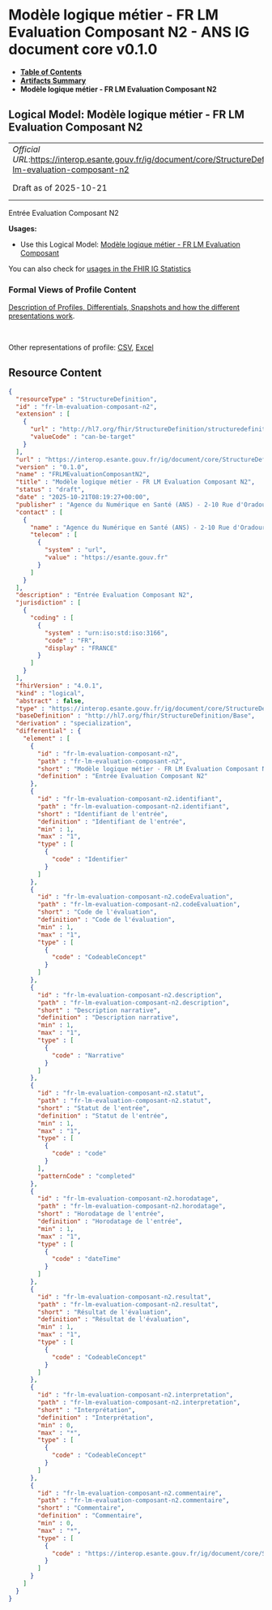 # Modèle logique métier - FR LM Evaluation Composant N2 - ANS IG document core v0.1.0

* [**Table of Contents**](toc.md)
* [**Artifacts Summary**](artifacts.md)
* **Modèle logique métier - FR LM Evaluation Composant N2**

## Logical Model: Modèle logique métier - FR LM Evaluation Composant N2 

| | |
| :--- | :--- |
| *Official URL*:https://interop.esante.gouv.fr/ig/document/core/StructureDefinition/fr-lm-evaluation-composant-n2 | *Version*:0.1.0 |
| Draft as of 2025-10-21 | *Computable Name*:FRLMEvaluationComposantN2 |

 
Entrée Evaluation Composant N2 

**Usages:**

* Use this Logical Model: [Modèle logique métier - FR LM Evaluation Composant](StructureDefinition-fr-lm-evaluation-composant.md)

You can also check for [usages in the FHIR IG Statistics](https://packages2.fhir.org/xig/ans.document.fr.core|current/StructureDefinition/fr-lm-evaluation-composant-n2)

### Formal Views of Profile Content

 [Description of Profiles, Differentials, Snapshots and how the different presentations work](http://build.fhir.org/ig/FHIR/ig-guidance/readingIgs.html#structure-definitions). 

 

Other representations of profile: [CSV](StructureDefinition-fr-lm-evaluation-composant-n2.csv), [Excel](StructureDefinition-fr-lm-evaluation-composant-n2.xlsx) 



## Resource Content

```json
{
  "resourceType" : "StructureDefinition",
  "id" : "fr-lm-evaluation-composant-n2",
  "extension" : [
    {
      "url" : "http://hl7.org/fhir/StructureDefinition/structuredefinition-type-characteristics",
      "valueCode" : "can-be-target"
    }
  ],
  "url" : "https://interop.esante.gouv.fr/ig/document/core/StructureDefinition/fr-lm-evaluation-composant-n2",
  "version" : "0.1.0",
  "name" : "FRLMEvaluationComposantN2",
  "title" : "Modèle logique métier - FR LM Evaluation Composant N2",
  "status" : "draft",
  "date" : "2025-10-21T08:19:27+00:00",
  "publisher" : "Agence du Numérique en Santé (ANS) - 2-10 Rue d'Oradour-sur-Glane, 75015 Paris",
  "contact" : [
    {
      "name" : "Agence du Numérique en Santé (ANS) - 2-10 Rue d'Oradour-sur-Glane, 75015 Paris",
      "telecom" : [
        {
          "system" : "url",
          "value" : "https://esante.gouv.fr"
        }
      ]
    }
  ],
  "description" : "Entrée Evaluation Composant N2",
  "jurisdiction" : [
    {
      "coding" : [
        {
          "system" : "urn:iso:std:iso:3166",
          "code" : "FR",
          "display" : "FRANCE"
        }
      ]
    }
  ],
  "fhirVersion" : "4.0.1",
  "kind" : "logical",
  "abstract" : false,
  "type" : "https://interop.esante.gouv.fr/ig/document/core/StructureDefinition/fr-lm-evaluation-composant-n2",
  "baseDefinition" : "http://hl7.org/fhir/StructureDefinition/Base",
  "derivation" : "specialization",
  "differential" : {
    "element" : [
      {
        "id" : "fr-lm-evaluation-composant-n2",
        "path" : "fr-lm-evaluation-composant-n2",
        "short" : "Modèle logique métier - FR LM Evaluation Composant N2",
        "definition" : "Entrée Evaluation Composant N2"
      },
      {
        "id" : "fr-lm-evaluation-composant-n2.identifiant",
        "path" : "fr-lm-evaluation-composant-n2.identifiant",
        "short" : "Identifiant de l'entrée",
        "definition" : "Identifiant de l'entrée",
        "min" : 1,
        "max" : "1",
        "type" : [
          {
            "code" : "Identifier"
          }
        ]
      },
      {
        "id" : "fr-lm-evaluation-composant-n2.codeEvaluation",
        "path" : "fr-lm-evaluation-composant-n2.codeEvaluation",
        "short" : "Code de l'évaluation",
        "definition" : "Code de l'évaluation",
        "min" : 1,
        "max" : "1",
        "type" : [
          {
            "code" : "CodeableConcept"
          }
        ]
      },
      {
        "id" : "fr-lm-evaluation-composant-n2.description",
        "path" : "fr-lm-evaluation-composant-n2.description",
        "short" : "Description narrative",
        "definition" : "Description narrative",
        "min" : 1,
        "max" : "1",
        "type" : [
          {
            "code" : "Narrative"
          }
        ]
      },
      {
        "id" : "fr-lm-evaluation-composant-n2.statut",
        "path" : "fr-lm-evaluation-composant-n2.statut",
        "short" : "Statut de l'entrée",
        "definition" : "Statut de l'entrée",
        "min" : 1,
        "max" : "1",
        "type" : [
          {
            "code" : "code"
          }
        ],
        "patternCode" : "completed"
      },
      {
        "id" : "fr-lm-evaluation-composant-n2.horodatage",
        "path" : "fr-lm-evaluation-composant-n2.horodatage",
        "short" : "Horodatage de l'entrée",
        "definition" : "Horodatage de l'entrée",
        "min" : 1,
        "max" : "1",
        "type" : [
          {
            "code" : "dateTime"
          }
        ]
      },
      {
        "id" : "fr-lm-evaluation-composant-n2.resultat",
        "path" : "fr-lm-evaluation-composant-n2.resultat",
        "short" : "Résultat de l'évaluation",
        "definition" : "Résultat de l'évaluation",
        "min" : 1,
        "max" : "1",
        "type" : [
          {
            "code" : "CodeableConcept"
          }
        ]
      },
      {
        "id" : "fr-lm-evaluation-composant-n2.interpretation",
        "path" : "fr-lm-evaluation-composant-n2.interpretation",
        "short" : "Interprétation",
        "definition" : "Interprétation",
        "min" : 0,
        "max" : "*",
        "type" : [
          {
            "code" : "CodeableConcept"
          }
        ]
      },
      {
        "id" : "fr-lm-evaluation-composant-n2.commentaire",
        "path" : "fr-lm-evaluation-composant-n2.commentaire",
        "short" : "Commentaire",
        "definition" : "Commentaire",
        "min" : 0,
        "max" : "*",
        "type" : [
          {
            "code" : "https://interop.esante.gouv.fr/ig/document/core/StructureDefinition/fr-lm-commentaire-er"
          }
        ]
      }
    ]
  }
}

```
